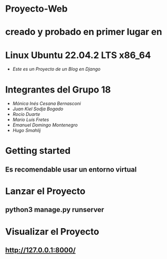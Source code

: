 # Proyecto-Web 
# creado y probado en primer lugar en
# Linux Ubuntu 22.04.2 LTS x86_64

- *Este es un Proyecto de un Blog en Django*

# Integrantes del Grupo 18

- *Mónica Inés Cesana Bernasconi*
- *Juan Kiel Sodja Bogado*
- *Rocío Duarte*
- *Mario Luis Fretes*
- *Emanuel Domingo Montenegro*
- *Hugo Smahlij*
  
# Getting started

## Es recomendable usar un entorno virtual

# Lanzar el Proyecto

## python3 manage.py runserver

# Visualizar el Proyecto

## http://127.0.0.1:8000/

